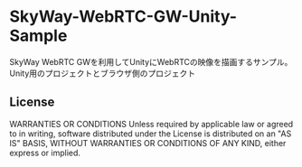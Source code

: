 # SkyWay-WebRTC-GW-Unity-Sample

SkyWay WebRTC GWを利用してUnityにWebRTCの映像を描画するサンプル。
Unity用のプロジェクトとブラウザ側のプロジェクト

## License
WARRANTIES OR CONDITIONS
Unless required by applicable law or agreed to in writing, software distributed under the License is distributed on an "AS IS" BASIS, WITHOUT WARRANTIES OR CONDITIONS OF ANY KIND, either express or implied.
